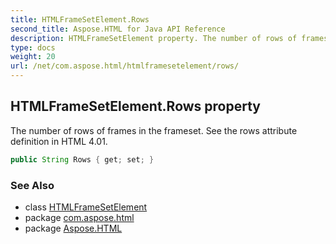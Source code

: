 ```yaml
---
title: HTMLFrameSetElement.Rows
second_title: Aspose.HTML for Java API Reference
description: HTMLFrameSetElement property. The number of rows of frames in the frameset. See the rows attribute definition in HTML 4.01
type: docs
weight: 20
url: /net/com.aspose.html/htmlframesetelement/rows/
---
```

## HTMLFrameSetElement.Rows property

The number of rows of frames in the frameset. See the rows attribute definition in HTML 4.01.

```java
public String Rows { get; set; }
```

### See Also

* class [HTMLFrameSetElement](../)
* package [com.aspose.html](../../htmlframesetelement/)
* package [Aspose.HTML](../../../)
